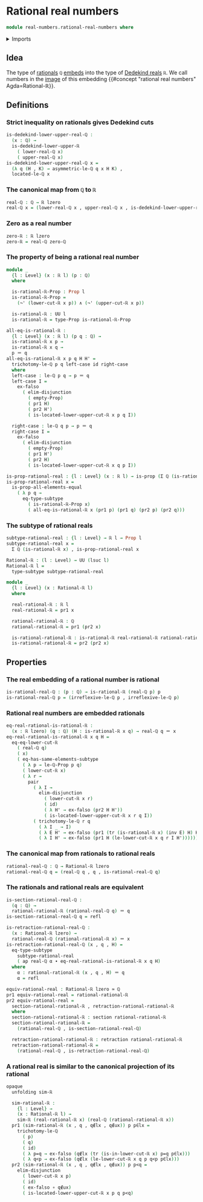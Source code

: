 # Rational real numbers

```agda
module real-numbers.rational-real-numbers where
```

<details><summary>Imports</summary>

```agda
open import elementary-number-theory.inequality-rational-numbers
open import elementary-number-theory.rational-numbers
open import elementary-number-theory.strict-inequality-rational-numbers

open import foundation.action-on-identifications-functions
open import foundation.cartesian-product-types
open import foundation.conjunction
open import foundation.dependent-pair-types
open import foundation.disjunction
open import foundation.embeddings
open import foundation.empty-types
open import foundation.equivalences
open import foundation.existential-quantification
open import foundation.function-types
open import foundation.homotopies
open import foundation.identity-types
open import foundation.logical-equivalences
open import foundation.negation
open import foundation.propositional-truncations
open import foundation.propositions
open import foundation.retractions
open import foundation.sections
open import foundation.subtypes
open import foundation.transport-along-identifications
open import foundation.universe-levels

open import logic.functoriality-existential-quantification

open import real-numbers.dedekind-real-numbers
open import real-numbers.lower-dedekind-real-numbers
open import real-numbers.rational-lower-dedekind-real-numbers
open import real-numbers.rational-upper-dedekind-real-numbers
open import real-numbers.similarity-real-numbers
open import real-numbers.upper-dedekind-real-numbers
```

</details>

## Idea

The type of [rationals](elementary-number-theory.rational-numbers.md) `ℚ`
[embeds](foundation-core.embeddings.md) into the type of
[Dedekind reals](real-numbers.dedekind-real-numbers.md) `ℝ`. We call numbers in
the [image](foundation.images.md) of this embedding
{{#concept "rational real numbers" Agda=Rational-ℝ}}.

## Definitions

### Strict inequality on rationals gives Dedekind cuts

```agda
is-dedekind-lower-upper-real-ℚ :
  (x : ℚ) →
  is-dedekind-lower-upper-ℝ
    ( lower-real-ℚ x)
    ( upper-real-ℚ x)
is-dedekind-lower-upper-real-ℚ x =
  (λ q (H , K) → asymmetric-le-ℚ q x H K) ,
  located-le-ℚ x
```

### The canonical map from `ℚ` to `ℝ`

```agda
real-ℚ : ℚ → ℝ lzero
real-ℚ x = (lower-real-ℚ x , upper-real-ℚ x , is-dedekind-lower-upper-real-ℚ x)
```

### Zero as a real number

```agda
zero-ℝ : ℝ lzero
zero-ℝ = real-ℚ zero-ℚ
```

### The property of being a rational real number

```agda
module _
  {l : Level} (x : ℝ l) (p : ℚ)
  where

  is-rational-ℝ-Prop : Prop l
  is-rational-ℝ-Prop =
    (¬' (lower-cut-ℝ x p)) ∧ (¬' (upper-cut-ℝ x p))

  is-rational-ℝ : UU l
  is-rational-ℝ = type-Prop is-rational-ℝ-Prop
```

```agda
all-eq-is-rational-ℝ :
  {l : Level} (x : ℝ l) (p q : ℚ) →
  is-rational-ℝ x p →
  is-rational-ℝ x q →
  p ＝ q
all-eq-is-rational-ℝ x p q H H' =
  trichotomy-le-ℚ p q left-case id right-case
  where
  left-case : le-ℚ p q → p ＝ q
  left-case I =
    ex-falso
      ( elim-disjunction
        ( empty-Prop)
        ( pr1 H)
        ( pr2 H')
        ( is-located-lower-upper-cut-ℝ x p q I))

  right-case : le-ℚ q p → p ＝ q
  right-case I =
    ex-falso
      ( elim-disjunction
        ( empty-Prop)
        ( pr1 H')
        ( pr2 H)
        ( is-located-lower-upper-cut-ℝ x q p I))

is-prop-rational-real : {l : Level} (x : ℝ l) → is-prop (Σ ℚ (is-rational-ℝ x))
is-prop-rational-real x =
  is-prop-all-elements-equal
    ( λ p q →
      eq-type-subtype
        ( is-rational-ℝ-Prop x)
        ( all-eq-is-rational-ℝ x (pr1 p) (pr1 q) (pr2 p) (pr2 q)))
```

### The subtype of rational reals

```agda
subtype-rational-real : {l : Level} → ℝ l → Prop l
subtype-rational-real x =
  Σ ℚ (is-rational-ℝ x) , is-prop-rational-real x

Rational-ℝ : (l : Level) → UU (lsuc l)
Rational-ℝ l =
  type-subtype subtype-rational-real

module _
  {l : Level} (x : Rational-ℝ l)
  where

  real-rational-ℝ : ℝ l
  real-rational-ℝ = pr1 x

  rational-rational-ℝ : ℚ
  rational-rational-ℝ = pr1 (pr2 x)

  is-rational-rational-ℝ : is-rational-ℝ real-rational-ℝ rational-rational-ℝ
  is-rational-rational-ℝ = pr2 (pr2 x)
```

## Properties

### The real embedding of a rational number is rational

```agda
is-rational-real-ℚ : (p : ℚ) → is-rational-ℝ (real-ℚ p) p
is-rational-real-ℚ p = (irreflexive-le-ℚ p , irreflexive-le-ℚ p)
```

### Rational real numbers are embedded rationals

```agda
eq-real-rational-is-rational-ℝ :
  (x : ℝ lzero) (q : ℚ) (H : is-rational-ℝ x q) → real-ℚ q ＝ x
eq-real-rational-is-rational-ℝ x q H =
  eq-eq-lower-cut-ℝ
    ( real-ℚ q)
    ( x)
    ( eq-has-same-elements-subtype
      ( λ p → le-ℚ-Prop p q)
      ( lower-cut-ℝ x)
      ( λ r →
        pair
          ( λ I →
            elim-disjunction
              ( lower-cut-ℝ x r)
              ( id)
              ( λ H' → ex-falso (pr2 H H'))
              ( is-located-lower-upper-cut-ℝ x r q I))
          ( trichotomy-le-ℚ r q
            ( λ I _ → I)
            ( λ E H' → ex-falso (pr1 (tr (is-rational-ℝ x) (inv E) H) H'))
            ( λ I H' → ex-falso (pr1 H (le-lower-cut-ℝ x q r I H'))))))
```

### The canonical map from rationals to rational reals

```agda
rational-real-ℚ : ℚ → Rational-ℝ lzero
rational-real-ℚ q = (real-ℚ q , q , is-rational-real-ℚ q)
```

### The rationals and rational reals are equivalent

```agda
is-section-rational-real-ℚ :
  (q : ℚ) →
  rational-rational-ℝ (rational-real-ℚ q) ＝ q
is-section-rational-real-ℚ q = refl

is-retraction-rational-real-ℚ :
  (x : Rational-ℝ lzero) →
  rational-real-ℚ (rational-rational-ℝ x) ＝ x
is-retraction-rational-real-ℚ (x , q , H) =
  eq-type-subtype
    subtype-rational-real
    ( ap real-ℚ α ∙ eq-real-rational-is-rational-ℝ x q H)
  where
    α : rational-rational-ℝ (x , q , H) ＝ q
    α = refl

equiv-rational-real : Rational-ℝ lzero ≃ ℚ
pr1 equiv-rational-real = rational-rational-ℝ
pr2 equiv-rational-real =
  section-rational-rational-ℝ , retraction-rational-rational-ℝ
  where
  section-rational-rational-ℝ : section rational-rational-ℝ
  section-rational-rational-ℝ =
    (rational-real-ℚ , is-section-rational-real-ℚ)

  retraction-rational-rational-ℝ : retraction rational-rational-ℝ
  retraction-rational-rational-ℝ =
    (rational-real-ℚ , is-retraction-rational-real-ℚ)
```

### A rational real is similar to the canonical projection of its rational

```agda
opaque
  unfolding sim-ℝ

  sim-rational-ℝ :
    {l : Level} →
    (x : Rational-ℝ l) →
    sim-ℝ (real-rational-ℝ x) (real-ℚ (rational-rational-ℝ x))
  pr1 (sim-rational-ℝ (x , q , q∉lx , q∉ux)) p p∈lx =
    trichotomy-le-ℚ
      ( p)
      ( q)
      ( id)
      ( λ p=q → ex-falso (q∉lx (tr (is-in-lower-cut-ℝ x) p=q p∈lx)))
      ( λ q<p → ex-falso (q∉lx (le-lower-cut-ℝ x q p q<p p∈lx)))
  pr2 (sim-rational-ℝ (x , q , q∉lx , q∉ux)) p p<q =
    elim-disjunction
      ( lower-cut-ℝ x p)
      ( id)
      ( ex-falso ∘ q∉ux)
      ( is-located-lower-upper-cut-ℝ x p q p<q)
```
